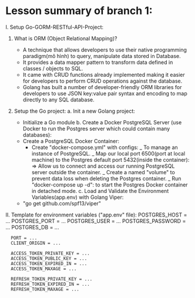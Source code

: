 # Lesson summary of branch 1:
I. Setup Go-GORM-RESTful-API-Project:
   1. What is ORM (Object Relational Mapping)?
      - A technique that allows developers to use their native programming paradigm(mô hình) to query, manipulate data stored in Database.
      - It provides a data mapper pattern to transform data defined in classes / objects to SQL.
      - It came with CRUD functions already implemented making it easier for developers to perform CRUD operations against the database.
      - Golang has built a number of developer-friendly ORM libraries for developers to use JSON key:value pair syntax and encoding to map directly to any SQL database.

   2. Setup the Go project:
      a. Init a new Golang project:
         - Initialize a Go module
      b. Create a Docker PostgreSQL Server (use Docker to run the Postgres server which could contain many databases):
         - Create a PostgreSQL Docker Container:
            * Create "docker-compose.yml" with configs:
               _ To manage an instance of PostgreSQL.
               _ Map our local port 6500(port at local machine) to the Postgres default port 5432(inside the container):
                  => Allow us to connect and access our running PostgreSQL server outside the container.
               _ Create a named "volume" to prevent data loss when deleting the Postgres container.
               _ Run "docker-compose up -d": to start the Postgres Docker container in detached mode.
      c. Load and Validate the Environment Variables(app.env) with Golang Viper:
         - "go get github.com/spf13/viper"

II. Template for environment variables ("app.env" file):
      POSTGRES_HOST = ...
      POSTGRES_PORT = ...
      POSTGRES_USER = ...
      POSTGRES_PASSWORD = ...
      POSTGRES_DB = ...

      PORT = ...
      CLIENT_ORIGIN = ...

      ACCESS_TOKEN_PRIVATE_KEY = ...
      ACCESS_TOKEN_PUBLIC_KEY = ...
      ACCESS_TOKEN_EXPIRED_IN = ...
      ACCESS_TOKEN_MAXAGE = ...

      REFRESH_TOKEN_PRIVATE_KEY = ...
      REFRESH_TOKEN_EXPIRED_IN = ...
      REFRESH_TOKEN_MAXAGE = ...
